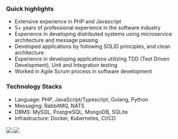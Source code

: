 ### Quick highlights
- Extensive experience in PHP and Javascript
- 5+ years of professional experience in the software industry
- Experience in developing distributed systems using microservice architecture and message passing.
- Developed applications by following SOLID principles, and clean architecture.
- Experience in developing applications utilizing TDD (Test Driven Development), Unit and Integration testing 
- Worked in Agile Scrum process in software development

### Technology Stacks
- Language: PHP, JavaScript/Typescript, Golang, Python
- Messaging: RabbitMQ, NATS
- DBMS: MySQL, PostgreSQL, MongoDB, SQLite
- Infrastructure: Docker, Kubernetes, CI/CD

<a href="https://github.com/iamahless">
  <img align="center" src="https://github-readme-stats.vercel.app/api?username=iamahless&theme=nord&show_icons=true&count_private=true&hide=contribs&line_height=40" />
</a>
<a href="https://github.com/iamahless">
  <img align="center" src="https://github-readme-stats.vercel.app/api/top-langs/?username=iamahless&theme=nord&langs_count=4&hide=html,css,blade,vue,scss,shell,handlebars,dart,java,rust" />
</a>
